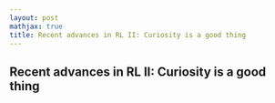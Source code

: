 ```yaml
---
layout: post
mathjax: true
title: Recent advances in RL II: Curiosity is a good thing
---
```


## Recent advances in RL II: Curiosity is a good thing
